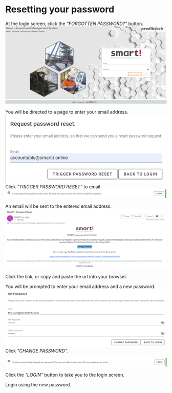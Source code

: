 # Resetting your password

At the login screen, click the _"FORGOTTEN PASSWORD?"_ button.
![Image](../assets/screenshots/jobs/forgottenPassword.png)

You will be directed to a page to enter your email address.
![Image](../assets/screenshots/jobs/passwordReset.png)
Click _"TRIGGER PASSWORD RESET"_ to email
![Image](../assets/screenshots/jobs/resetPasswordSent.png)

An email will be sent to the entered email address.
![Image](../assets/screenshots/jobs/resetPasswordEmail.png)

Click the link, or copy and paste the url into your browser.

You will be prompted to enter your email address and a new password.
![Image](../assets/screenshots/jobs/setPassword.png)
Click _"CHANGE PASSWORD"_.

![Image](../assets/screenshots/jobs/passwordChanged.png)

Click the _"LOGIN"_ button to take you to the login screen.

Login using the new password.